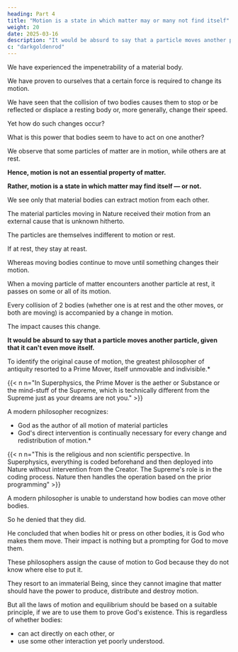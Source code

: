 ```yaml
---
heading: Part 4
title: "Motion is a state in which matter may or many not find itself"
weight: 20
date: 2025-03-16
description: "It would be absurd to say that a particle moves another particle, given that it can't even move itself"
c: "darkgoldenrod"
---
```




We have experienced the impenetrability of a material body.

We have proven to ourselves that a certain force is required to change its motion.

We have seen that the collision of two bodies causes them to stop or be reflected or displace a resting body or, more generally, change their speed.

Yet how do such changes occur? 

What is this power that bodies seem to have to act on one another?

We observe that some particles of matter are in motion, while others are at rest. 

**Hence, motion is not an essential property of matter.**

**Rather, motion is a state in which matter may find itself — or not.** 

We see only that material bodies can extract motion from each other.

The material particles moving in Nature received their motion from an external cause that is unknown hitherto.

The particles are themselves indifferent to motion or rest.

If at rest, they stay at reast.

Whereas moving bodies continue to move until something changes their motion. 

When a moving particle of matter encounters another particle at rest, it passes on some or all of its motion. 

Every collision of 2 bodies (whether one is at rest and the other moves, or both are moving) is accompanied by a change in motion. 

The impact causes this change.

**It would be absurd to say that a particle moves another particle, given that it can't even move itself.**

To identify the original cause of motion, the greatest philosopher of antiquity resorted to a Prime Mover, itself
unmovable and indivisible.*

{{< n n="In Superphysics, the Prime Mover is the aether or Substance or the mind-stuff of the Supreme, which is technically different from the Supreme just as your dreams are not you." >}} 



A modern philosopher recognizes:
- God as the author of all motion of material particles
- God's direct intervention is continually necessary for every change and redistribution of motion.*

{{< n n="This is the religious and non scientific perspective. In Superphysics, everything is coded beforehand and then deployed into Nature without intervention from the Creator. The Supreme's role is in the coding process. Nature then handles the operation based on the prior programming" >}}


A modern philosopher is unable to understand how bodies can move other bodies.

So he denied that they did.

He concluded that when bodies hit or press on other bodies, it is God who makes them move. Their impact
is nothing but a prompting for God to move them.

These philosophers assign the cause of motion to God because they do not know where else to put it.

They resort to an immaterial Being, since they cannot imagine that matter should have the power to produce, distribute and destroy motion.

But all the laws of motion and equilibrium should be based on a suitable principle, if we are to use them to prove God's existence. This is regardless of whether bodies:
- can act directly on each other, or
- use some other interaction yet poorly understood.